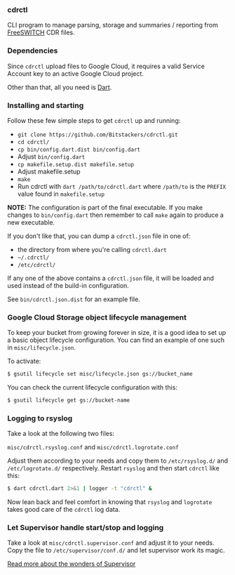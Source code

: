 ### cdrctl
CLI program to manage parsing, storage and summaries / reporting from
[FreeSWITCH](http://freeswitch.org) CDR files.

### Dependencies
Since `cdrctl` upload files to Google Cloud, it requires a valid Service Account
key to an active Google Cloud project.

Other than that, all you need is [Dart](https://www.dartlang.org/).

### Installing and starting
Follow these few simple steps to get `cdrctl` up and running:

* `git clone https://github.com/Bitstackers/cdrctl.git`
* `cd cdrctl/`
* `cp bin/config.dart.dist bin/config.dart`
* Adjust `bin/config.dart`
* `cp makefile.setup.dist makefile.setup`
* Adjust makefile.setup
* `make`
* Run cdrctl with `dart /path/to/cdrctl.dart` where `/path/to` is the
`PREFIX` value found in `makefile.setup`

**NOTE:** The configuration is part of the final executable. If you make changes to
`bin/config.dart` then remember to call `make` again to produce a new executable.

If you don't like that, you can dump a `cdrctl.json` file in one of:

* the directory from where you're calling `cdrctl.dart`
* `~/.cdrctl/`
* `/etc/cdrctl/`

If any one of the above contains a `cdrctl.json` file, it will be loaded and
used instead of the build-in configuration.

See `bin/cdrctl.json.dist` for an example file.

### Google Cloud Storage object lifecycle management
To keep your bucket from growing forever in size, it is a good idea to set up
a basic object lifecycle configuration. You can find an example of one such in
`misc/lifecycle.json`.

To activate:

```bash
$ gsutil lifecycle set misc/lifecycle.json gs://bucket_name
```

You can check the current lifecycle configuration with this:

```bash
$ gsutil lifecycle get gs://bucket-name
```

### Logging to rsyslog
Take a look at the following two files:

  `misc/cdrctl.rsyslog.conf` and `misc/cdrctl.logrotate.conf`

Adjust them according to your needs and copy them to `/etc/rsyslog.d/` and
`/etc/logrotate.d/` respectively. Restart `rsyslog` and then start `cdrctl`
like this:

```bash
$ dart cdrctl.dart 2>&1 | logger -t "cdrctl" &
```

Now lean back and feel comfort in knowing that `rsyslog` and `logrotate` takes
good care of the `cdrctl` log data.

### Let Supervisor handle start/stop and logging
Take a look at `misc/cdrctl.supervisor.conf` and adjust it to your needs.
Copy the file to `/etc/supervisor/conf.d/` and let supervisor work its magic.

[Read more about the wonders of Supervisor](http://supervisord.org/)
